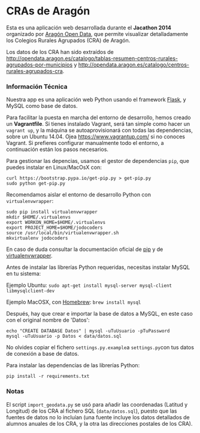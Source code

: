 CRAs de Aragón
==============

Esta es una aplicación web desarrollada durante el **Jacathon 2014** organizado por [Aragón Open Data](http://opendata.aragon.es), que permite visualizar detalladamente los Colegios Rurales Agrupados (CRA) de Aragón.

Los datos de los CRA han sido extraídos de <http://opendata.aragon.es/catalogo/tablas-resumen-centros-rurales-agrupados-por-municipios> y <http://opendata.aragon.es/catalogo/centros-rurales-agrupados-cra>.


### Información Técnica
Nuestra app es una aplicación web Python usando el framework [Flask](http://flask.pocoo.org/), y MySQL como base de datos.

Para facilitar la puesta en marcha del entorno de desarrollo, hemos creado un **Vagrantfile**. Si tienes instalado Vagrant, será tan simple como hacer un `vagrant up`, y la máquina se autoaprovisionará con todas las dependencias, sobre un Ubuntu 14.04. Ojea <https://www.vagrantup.com/> si no conoces Vagrant. Si prefieres configurar manualmente todo el entorno, a continuación están los pasos necesarios.

Para gestionar las depencias, usamos el gestor de dependencias `pip`, que puedes instalar en Linux/MacOsX con:

```
curl https://bootstrap.pypa.io/get-pip.py > get-pip.py
sudo python get-pip.py
```

Recomendamos aislar el entorno de desarrollo Python con `virtualenvwrapper`:

```
sudo pip install virtualenvwrapper
mkdir $HOME/.virtualenvs
export WORKON_HOME=$HOME/.virtualenvs
export PROJECT_HOME=$HOME/jodocoders
source /usr/local/bin/virtualenvwrapper.sh
mkvirtualenv jodocoders
```
En caso de duda consultar la documentación oficial de [pip](https://pip.readthedocs.org/en/latest/) y de [virtualenvwrapper](http://virtualenvwrapper.readthedocs.org/en/latest/).

Antes de instalar las librerías Python requeridas, necesitas instalar MySQL en tu sistema:

Ejemplo Ubuntu: `sudo apt-get install mysql-server mysql-client libmysqlclient-dev`

Ejemplo MacOSX, con [Homebrew](http://brew.sh/): `brew install mysql`

Después, hay que crear e importar la base de datos a MySQL, en este caso con el original nombre de 'Datos':

```
echo "CREATE DATABASE Datos" | mysql -uTuUsuario -pTuPassword
mysql -uTuUsuario -p Datos < data/datos.sql
```
No olvides copiar el fichero `settings.py.example`a `settings.py`con tus datos de conexión a base de datos.

Para instalar las dependencias de las librerías Python:

`pip install -r requirements.txt`


### Notas
El script `import_geodata.py` se usó para añadir las coordenadas (Latitud y Longitud) de los CRA al fichero SQL (`data/datos.sql`), puesto que las fuentes de datos no lo incluían (una fuente incluye los datos detallados de alumnos anuales de los CRA, y la otra las direcciones postales de los CRA).
